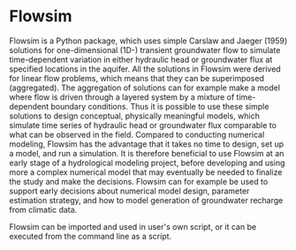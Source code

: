 # Flowsim

Flowsim is a Python package, which uses simple Carslaw and Jaeger (1959) solutions for 
one-dimensional (1D-) transient groundwater flow to simulate time-dependent variation 
in either hydraulic head or groundwater flux at specified locations in the aquifer. 
All the solutions in Flowsim were derived for linear flow problems, which means that 
they can be superimposed (aggregated). The aggregation of solutions can for example 
make a model where flow is driven through a layered system by a mixture of time-dependent
boundary conditions. Thus it is possible to use these simple solutions to design
conceptual, physically meaningful models, which simulate time series of hydraulic 
head or groundwater flux comparable to what can be observed in the field. Compared to 
conducting numerical modeling, Flowsim has the advantage that it takes no time to design, 
set up a model, and run a simulation. It is therefore beneficial to use Flowsim at an 
early stage of a hydrological modeling project, before developing and using more a complex
numerical model that may eventually be needed to finalize the study and make the decisions.
Flowsim can for example be used to support early decisions about numerical model design,
parameter estimation strategy, and how to model generation of groundwater recharge from 
climatic data.

Flowsim can be imported and used in user's own script, or it can be executed from the command 
line as a script.
